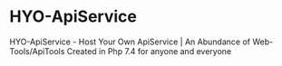 # HYO-ApiService
HYO-ApiService - Host Your Own ApiService | An Abundance of Web-Tools/ApiTools Created in Php 7.4 for anyone and everyone

